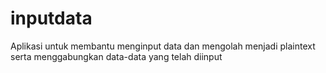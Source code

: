 # inputdata
Aplikasi untuk membantu menginput data dan mengolah menjadi plaintext serta menggabungkan data-data yang telah diinput
